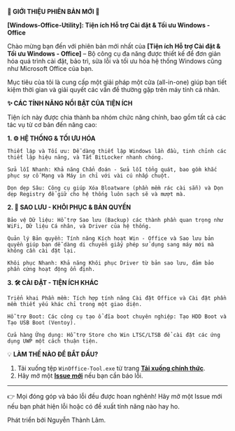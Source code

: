 **🚀 GIỚI THIỆU PHIÊN BẢN MỚI 🚀**

**[Windows-Office-Utility]: Tiện ích Hỗ trợ Cài đặt & Tối ưu Windows - Office**

Chào mừng bạn đến với phiên bản mới nhất của **[Tiện ích Hỗ trợ Cài đặt & Tối ưu Windows - Office]** – Bộ công cụ đa năng được thiết kế để đơn giản hóa quá trình cài đặt, bảo trì, sửa lỗi và tối ưu hóa hệ thống Windows cũng như Microsoft Office của bạn.

Mục tiêu của tôi là cung cấp một giải pháp một cửa (all-in-one) giúp bạn tiết kiệm thời gian và giải quyết các vấn đề thường gặp trên máy tính cá nhân.

**✨ CÁC TÍNH NĂNG NỔI BẬT CỦA TIỆN ÍCH**

Tiện ích này được chia thành ba nhóm chức năng chính, bao gồm tất cả các tác vụ từ cơ bản đến nâng cao:

**1. ⚙️ HỆ THỐNG & TỐI ƯU HÓA**

    Thiết lập và Tối ưu: Dễ dàng thiết lập Windows lần đầu, tinh chỉnh các thiết lập hiệu năng, và Tắt BitLocker nhanh chóng.

    Sửa lỗi Nhanh: Khả năng Chẩn đoán - Sửa lỗi tổng quát, bao gồm khắc phục sự cố Mạng và Máy in chỉ với vài cú nhấp chuột.

    Dọn dẹp Sâu: Công cụ giúp Xóa Bloatware (phần mềm rác cài sẵn) và Dọn dẹp Registry để giữ cho hệ thống luôn sạch sẽ và mượt mà.

**2. 💾 SAO LƯU - KHÔI PHỤC & BẢN QUYỀN**

    Bảo vệ Dữ liệu: Hỗ trợ Sao lưu (Backup) các thành phần quan trọng như WiFi, Dữ liệu Cá nhân, và Driver của hệ thống.

    Quản lý Bản quyền: Tính năng Kích hoạt Win - Office và Sao lưu bản quyền giúp bạn dễ dàng di chuyển giấy phép sử dụng sang máy mới mà không cần cài đặt lại.

    Khôi phục Nhanh: Khả năng Khôi phục Driver từ bản sao lưu, đảm bảo phần cứng hoạt động ổn định.

**3. 🛠️ CÀI ĐẶT - TIỆN ÍCH KHÁC**

    Triển khai Phần mềm: Tích hợp tính năng Cài đặt Office và Cài đặt phần mềm thiết yếu khác chỉ trong một giao diện.

    Hỗ trợ Boot: Các công cụ tạo ổ đĩa boot chuyên nghiệp: Tạo HDD Boot và Tạo USB Boot (Ventoy).

    Cửa hàng Ứng dụng: Hỗ trợ Store cho Win LTSC/LTSB để cài đặt các ứng dụng UWP một cách thuận tiện.

💡 **LÀM THẾ NÀO ĐỂ BẮT ĐẦU?**

1. Tải xuống tệp `WinOffice-Tool.exe` từ trang **[Tải xuống chính thức][release-link]**.
2. Hãy mở một **[Issue mới][issue-link]** nếu bạn cần báo lỗi.

---
[release-link]: https://github.com/lamkotien000/Windows-Office-Utility/releases
[issue-link]: https://github.com/lamkotien000/Windows-Office-Utility/issues 

👉 Mọi đóng góp và báo lỗi đều được hoan nghênh! Hãy mở một Issue mới nếu bạn phát hiện lỗi hoặc có đề xuất tính năng nào hay ho.

Phát triển bởi Nguyễn Thành Lâm.
